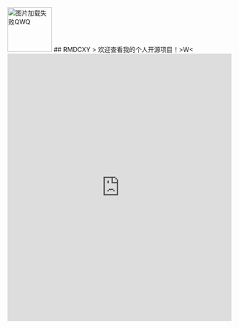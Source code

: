 <img src="https://avatars.githubusercontent.com/u/170779944?v=4" width=100 height=100 alt="图片加载失败QWQ">
## RMDCXY
> 欢迎查看我的个人开源项目！>W<
<iframe src="https://space.bilibili.com/3493142110144946" width="100%" height="600" frameborder="0" allowfullscreen></iframe>
